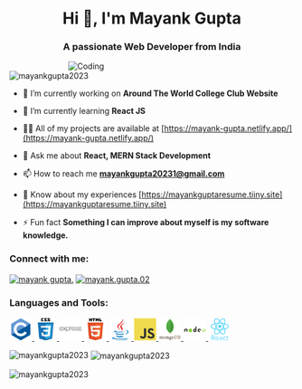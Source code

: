 
<h1 align="center">Hi 👋, I'm Mayank Gupta</h1>
<h3 align="center">A passionate Web Developer from India</h3>
<img align="right" alt="Coding" width="400" src="https://cdn.dribbble.com/users/1162077/screenshots/3848914/programmer.gif">

<p align="left"> <img src="https://komarev.com/ghpvc/?username=mayankgupta2023&label=Profile%20views&color=0e75b6&style=flat" alt="mayankgupta2023" /> </p>



- 🔭 I’m currently working on **Around The World College Club Website**

- 🌱 I’m currently learning **React JS**

- 👨‍💻 All of my projects are available at [https://mayank-gupta.netlify.app/](https://mayank-gupta.netlify.app/)

- 💬 Ask me about **React, MERN Stack Development**

- 📫 How to reach me **mayankgupta20231@gmail.com**

- 📄 Know about my experiences [https://mayankguptaresume.tiiny.site](https://mayankguptaresume.tiiny.site)

- ⚡ Fun fact **Something I can improve about myself is my software knowledge.**

<h3 align="left">Connect with me:</h3>
<p align="left">
<a href="https://linkedin.com/in/mayank gupta." target="blank"><img align="center" src="https://raw.githubusercontent.com/rahuldkjain/github-profile-readme-generator/master/src/images/icons/Social/linked-in-alt.svg" alt="mayank gupta." height="30" width="40" /></a>
<a href="https://instagram.com/mayank.gupta.02" target="blank"><img align="center" src="https://raw.githubusercontent.com/rahuldkjain/github-profile-readme-generator/master/src/images/icons/Social/instagram.svg" alt="mayank.gupta.02" height="30" width="40" /></a>
</p>

<h3 align="left">Languages and Tools:</h3>
<p align="left"> <a href="https://www.cprogramming.com/" target="_blank" rel="noreferrer"> <img src="https://raw.githubusercontent.com/devicons/devicon/master/icons/c/c-original.svg" alt="c" width="40" height="40"/> </a> <a href="https://www.w3schools.com/css/" target="_blank" rel="noreferrer"> <img src="https://raw.githubusercontent.com/devicons/devicon/master/icons/css3/css3-original-wordmark.svg" alt="css3" width="40" height="40"/> </a> <a href="https://expressjs.com" target="_blank" rel="noreferrer"> <img src="https://raw.githubusercontent.com/devicons/devicon/master/icons/express/express-original-wordmark.svg" alt="express" width="40" height="40"/> </a> <a href="https://www.w3.org/html/" target="_blank" rel="noreferrer"> <img src="https://raw.githubusercontent.com/devicons/devicon/master/icons/html5/html5-original-wordmark.svg" alt="html5" width="40" height="40"/> </a> <a href="https://www.java.com" target="_blank" rel="noreferrer"> <img src="https://raw.githubusercontent.com/devicons/devicon/master/icons/java/java-original.svg" alt="java" width="40" height="40"/> </a> <a href="https://developer.mozilla.org/en-US/docs/Web/JavaScript" target="_blank" rel="noreferrer"> <img src="https://raw.githubusercontent.com/devicons/devicon/master/icons/javascript/javascript-original.svg" alt="javascript" width="40" height="40"/> </a> <a href="https://www.mongodb.com/" target="_blank" rel="noreferrer"> <img src="https://raw.githubusercontent.com/devicons/devicon/master/icons/mongodb/mongodb-original-wordmark.svg" alt="mongodb" width="40" height="40"/> </a> <a href="https://nodejs.org" target="_blank" rel="noreferrer"> <img src="https://raw.githubusercontent.com/devicons/devicon/master/icons/nodejs/nodejs-original-wordmark.svg" alt="nodejs" width="40" height="40"/> </a> <a href="https://reactjs.org/" target="_blank" rel="noreferrer"> <img src="https://raw.githubusercontent.com/devicons/devicon/master/icons/react/react-original-wordmark.svg" alt="react" width="40" height="40"/> </a> </p>

<p><img align="left" src="https://github-readme-stats.vercel.app/api/top-langs?username=mayankgupta2023&show_icons=true&locale=en&layout=compact" alt="mayankgupta2023" /></p>

<p>&nbsp;<img align="center" src="https://github-readme-stats.vercel.app/api?username=mayankgupta2023&show_icons=true&locale=en" alt="mayankgupta2023" /></p>

<p><img align="center" src="https://github-readme-streak-stats.herokuapp.com/?user=mayankgupta2023&" alt="mayankgupta2023" /></p>
